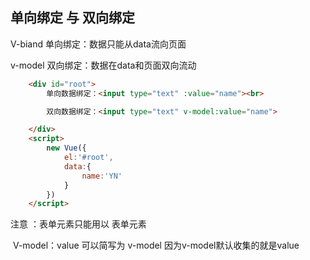 ## 单向绑定 与  双向绑定



V-biand 单向绑定：数据只能从data流向页面

v-model 双向绑定：数据在data和页面双向流动

```html
    <div id="root">
        单向数据绑定：<input type="text" :value="name"><br>

        双向数据绑定：<input type="text" v-model:value="name">

    </div>
    <script>
        new Vue({
            el:'#root',
            data:{
                name:'YN'
            }
        })
    </script>

```

注意 ：表单元素只能用以 表单元素

​		V-model：value  可以简写为 v-model  因为v-model默认收集的就是value

